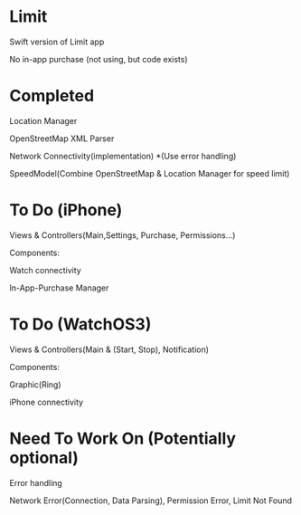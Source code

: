 # Limit

Swift version of Limit app


No in-app purchase (not using, but code exists)

# Completed

Location Manager

OpenStreetMap XML Parser

Network Connectivity(implementation) *(Use error handling)

SpeedModel(Combine OpenStreetMap & Location Manager for speed limit)


# To Do (iPhone)

Views & Controllers(Main,Settings, Purchase, Permissions...)

Components:
  
  Watch connectivity
  
  In-App-Purchase Manager


# To Do (WatchOS3)

Views & Controllers(Main & (Start, Stop), Notification)

Components:

  Graphic(Ring)
  
  iPhone connectivity


# Need To Work On (Potentially optional)

Error handling

Network Error(Connection, Data Parsing), Permission Error, Limit Not Found


